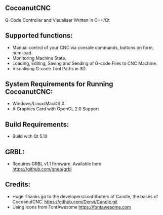 CocoanutCNC
-----------
G-Code Controller and Visualiser Written in C++/Qt

Supported functions:
------------------------
* Manual control of your CNC via console commands, buttons on form, num-pad.
* Monitoring Machine State.
* Loading, Editing, Saving and Sending of G-code Files to CNC Machine.
* Visualising G-code Tool Paths in 3D.

System Requirements for Running CocoanutCNC:
-------------------
* Windows/Linux/MacOS X 
* A Graphics Card with OpenGL 2.0 Support

Build Requirements:
------------------
* Build with Qt 5.10

GRBL:
----------
* Requires GRBL v1.1 firmware. Available here https://github.com/gnea/grbl

Credits:
------------
* Huge Thanks go to the developers/contributers of Candle, the bases of CocoanutCNC. https://github.com/Denvi/Candle.git
* Using Icons from FontAwesome https://fontawesome.com
